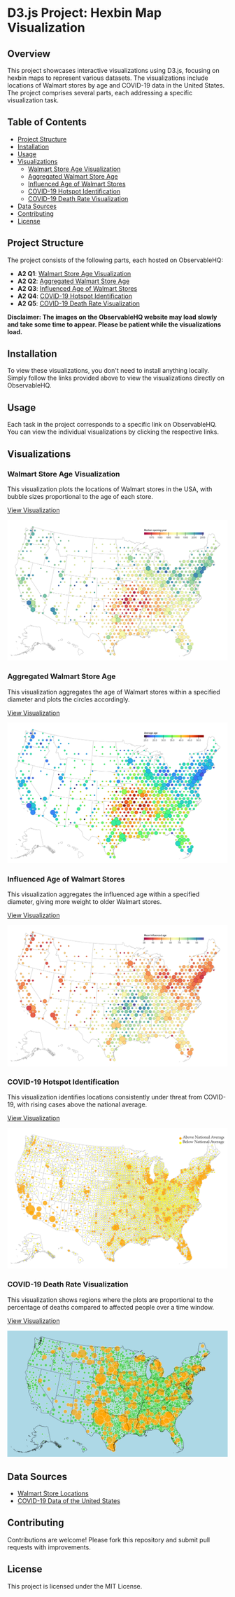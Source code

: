 # D3.js Project: Hexbin Map Visualization

## Overview

This project showcases interactive visualizations using D3.js, focusing on hexbin maps to represent various datasets. The visualizations include locations of Walmart stores by age and COVID-19 data in the United States. The project comprises several parts, each addressing a specific visualization task.

## Table of Contents
- [Project Structure](#project-structure)
- [Installation](#installation)
- [Usage](#usage)
- [Visualizations](#visualizations)
  - [Walmart Store Age Visualization](#walmart-store-age-visualization)
  - [Aggregated Walmart Store Age](#aggregated-walmart-store-age)
  - [Influenced Age of Walmart Stores](#influenced-age-of-walmart-stores)
  - [COVID-19 Hotspot Identification](#covid-19-hotspot-identification)
  - [COVID-19 Death Rate Visualization](#covid-19-death-rate-visualization)
- [Data Sources](#data-sources)
- [Contributing](#contributing)
- [License](#license)

## Project Structure

The project consists of the following parts, each hosted on ObservableHQ:

- **A2 Q1**: [Walmart Store Age Visualization](https://observablehq.com/d/a98b65034b3012c2)
- **A2 Q2**: [Aggregated Walmart Store Age](https://observablehq.com/d/3a5a26f02aa65200)
- **A2 Q3**: [Influenced Age of Walmart Stores](https://observablehq.com/d/a4069ac4745ccf2a)
- **A2 Q4**: [COVID-19 Hotspot Identification](https://observablehq.com/d/246f2d62fe702d66)
- **A2 Q5**: [COVID-19 Death Rate Visualization](https://observablehq.com/d/41e6b997876ec5ad)

**Disclaimer: The images on the ObservableHQ website may load slowly and take some time to appear. Please be patient while the visualizations load.**

## Installation

To view these visualizations, you don't need to install anything locally. Simply follow the links provided above to view the visualizations directly on ObservableHQ.

## Usage

Each task in the project corresponds to a specific link on ObservableHQ. You can view the individual visualizations by clicking the respective links.

## Visualizations

### Walmart Store Age Visualization

This visualization plots the locations of Walmart stores in the USA, with bubble sizes proportional to the age of each store.

[View Visualization](https://observablehq.com/d/a98b65034b3012c2)

![Walmart Store Age Visualization](https://github.com/1midhush/d3-hexbin-visualization/blob/main/A2%20Q1.png?raw=true)

### Aggregated Walmart Store Age

This visualization aggregates the age of Walmart stores within a specified diameter and plots the circles accordingly.

[View Visualization](https://observablehq.com/d/3a5a26f02aa65200)

![Aggregated Walmart Store Age](https://github.com/1midhush/d3-hexbin-visualization/blob/main/A2%20Q2.png?raw=true)

### Influenced Age of Walmart Stores

This visualization aggregates the influenced age within a specified diameter, giving more weight to older Walmart stores.

[View Visualization](https://observablehq.com/d/a4069ac4745ccf2a)

![Influenced Age of Walmart Stores](https://github.com/1midhush/d3-hexbin-visualization/blob/main/A2%20Q3.png?raw=true)

### COVID-19 Hotspot Identification

This visualization identifies locations consistently under threat from COVID-19, with rising cases above the national average.

[View Visualization](https://observablehq.com/d/246f2d62fe702d66)

![COVID-19 Hotspot Identification](https://github.com/1midhush/d3-hexbin-visualization/blob/main/A2%20Q4.png?raw=true)

### COVID-19 Death Rate Visualization

This visualization shows regions where the plots are proportional to the percentage of deaths compared to affected people over a time window.

[View Visualization](https://observablehq.com/d/41e6b997876ec5ad)

![COVID-19 Death Rate Visualization](https://github.com/1midhush/d3-hexbin-visualization/blob/main/A2%20Q5.png?raw=true)

## Data Sources

- [Walmart Store Locations](https://www.kaggle.com/datasets/joelhanson/coronavirus-covid19-data-in-the-united-states)
- [COVID-19 Data of the United States](https://www.kaggle.com/datasets/joelhanson/coronavirus-covid19-data-in-the-united-states)

## Contributing

Contributions are welcome! Please fork this repository and submit pull requests with improvements.

## License

This project is licensed under the MIT License.
